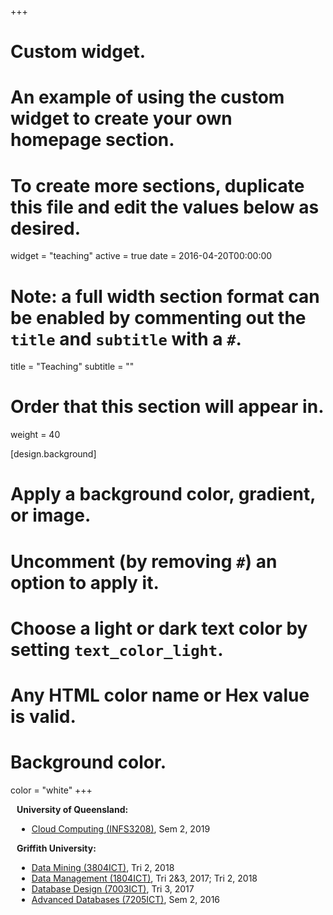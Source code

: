 +++
# Custom widget.
# An example of using the custom widget to create your own homepage section.
# To create more sections, duplicate this file and edit the values below as desired.
widget = "teaching"
active = true
date = 2016-04-20T00:00:00

# Note: a full width section format can be enabled by commenting out the `title` and `subtitle` with a `#`.
title = "Teaching"
subtitle = ""

# Order that this section will appear in.
weight = 40

[design.background]
  # Apply a background color, gradient, or image.
  #   Uncomment (by removing `#`) an option to apply it.
  #   Choose a light or dark text color by setting `text_color_light`.
  #   Any HTML color name or Hex value is valid.
  
  # Background color.
   color = "white"
+++
<div style="padding-left: 10px">
<b>University of Queensland:</b>
<ul>
    <li><a href="https://my.uq.edu.au/programs-courses/course.html?course_code=INFS3208&year=2019">Cloud Computing (INFS3208)</a>, Sem 2, 2019</li>
</ul>
<b>Griffith University:</b>
<ul>
<li><a href="https://degrees.griffith.edu.au/Course/3804ICT">Data Mining (3804ICT)</a>, Tri 2, 2018</li>
<li><a href="https://degrees.griffith.edu.au/Course/1804ICT">Data Management (1804ICT)</a>, Tri 2&3, 2017; Tri 2, 2018</li>
<li><a href="https://degrees.griffith.edu.au/Course/7003ICT">Database Design (7003ICT)</a>, Tri 3, 2017</li>
<li><a href="https://degrees.griffith.edu.au/Course/7205ICT">Advanced Databases (7205ICT)</a>, Sem 2, 2016</li>
</ul>
</div>